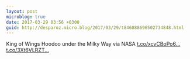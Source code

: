 ```yaml
---
layout: post
microblog: true
date: 2017-03-29 03:56 +0300
guid: http://desparoz.micro.blog/2017/03/29/t846888696502734848.html
---
```

King of Wings Hoodoo under the Milky Way  via NASA [t.co/xcvCBoPo6...](https://t.co/xcvCBoPo68) [t.co/3Xt6VLRZT...](https://t.co/3Xt6VLRZTI)
